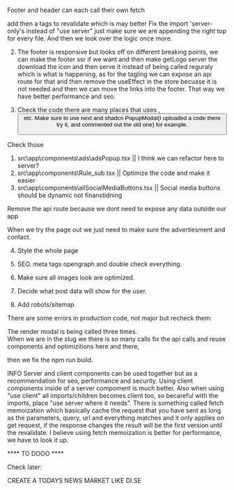 

Footer and header can each call their own fetch


add then a tags to revalidate which is may better
Fix the import 'server-only's instead of "use server" just make sure we are appending the right top for every file. And then we look over the logic once more. 


2. The footer is responsive but looks off on different breaking points, 
we can make the footer ssr if we want and then make getLogo server the download the icon and then serve it instead of being called reguraly which is what is happening, as for the tagling we can expose an api route for that and then remove the useEffect in the store becuase it is not needed and then we can move the links into the footer. That way we have better performance and seo. 

3. Check the code there are many places that uses <a>, <button> etc. Make sure to use next and shadcn PopupModal(I uploaded a code there try it, and commented out the old one) for example.   



Check those
1. src\app\components\ads\adsPopup.tsx || I think we can refactor here to server?
2. src\app\components\Rule_sub.tsx || Optimize the code and make it easier
3. src\app\components\allSocialMediaButtons.tsx || Social media buttons should be dynamic not finanstidning

Remove the api route because we dont need to expose any data outside our app


When we try the page out we just need to make sure the advertiesment and contact. 

4. Style the whole page

5. SEO. meta tags opengraph and double check everything. 
7. Make sure all images look are optimized. 
8. Decide what post data will show for the user. 
9. Add robots/sitemap


There are some errors in production code, not major but recheck them:
   
The render modal is being called three times.    
When we are in the slug we there is so many calls
fix the api calls and reuse components and optimizitions here and there,

then we fix the npm run build.

INFO
Server and client components can be used together but as a recommendation for seo, performance and security. Using client components inside of a server compoment is much better. Also when using "use client" all imports/children becomes client too, so becareful with the imports, place "use server where it needs". There is something called fetch memoization which basically cache the request that you have sent as long as the parameters, query, url and everything matches and it only applies on get request, if the response changes the result will be the first version until the revalidate. I believe using fetch memoization is better for performance, we have to look it up.

**** TO DOOO ****

Check later:

CREATE A TODAYS NEWS MARKET LIKE DI.SE

